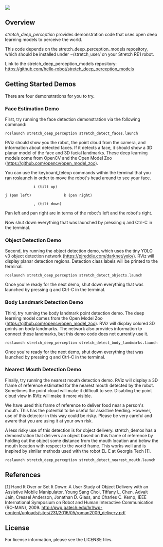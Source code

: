 ![](../images/HelloRobotLogoBar.png)

## Overview

*stretch_deep_perception* provides demonstration code that uses open deep learning models to perceive the world.

This code depends on the stretch_deep_perception_models repository, which should be installed under ~/stretch_user/ on your Stretch RE1 robot.

Link to the stretch_deep_perception_models repository:
https://github.com/hello-robot/stretch_deep_perception_models

## Getting Started Demos

There are four demonstrations for you to try.

### Face Estimation Demo

First, try running the face detection demonstration via the following command:

```
roslaunch stretch_deep_perception stretch_detect_faces.launch
```

RViz should show you the robot, the point cloud from the camera, and information about detected faces. If it detects a face, it should show a 3D planar model of the face and 3D facial landmarks. These deep learning models come from OpenCV and the Open Model Zoo (https://github.com/opencv/open_model_zoo).

You can use the keyboard_teleop commands within the terminal that you ran roslaunch in order to move the robot's head around to see your face.


```
             i (tilt up)
	
j (pan left)               k (pan right)

             , (tilt down)
```

Pan left and pan right are in terms of the robot's left and the robot's right.

Now shut down everything that was launched by pressing q and Ctrl-C in the terminal.

### Object Detection Demo

Second, try running the object detection demo, which uses the tiny YOLO v3 object detection network (https://pjreddie.com/darknet/yolo/). RViz will display planar detection regions. Detection class labels will be printed to the terminal.

```
roslaunch stretch_deep_perception stretch_detect_objects.launch
```

Once you're ready for the next demo, shut down everything that was launched by pressing q and Ctrl-C in the terminal.

### Body Landmark Detection Demo

Third, try running the body landmark point detection demo. The deep learning model comes from the Open Model Zoo (https://github.com/opencv/open_model_zoo). RViz will display colored 3D points on body landmarks. The network also provides information to connect these landmarks, but this demo code does not currently use it.


```
roslaunch stretch_deep_perception stretch_detect_body_landmarks.launch
```

Once you're ready for the next demo, shut down everything that was launched by pressing q and Ctrl-C in the terminal.

### Nearest Mouth Detection Demo

Finally, try running the nearest mouth detection demo. RViz will display a 3D frame of reference estimated for the nearest mouth detected by the robot. Sometimes the point cloud will make it difficult to see. Disabling the point cloud view in RViz will make it more visible.

We have used this frame of reference to deliver food near a person's mouth. This has the potential to be useful for assistive feeding. However, use of this detector in this way could be risky. Please be very careful and aware that you are using it at your own risk.

A less risky use of this detection is for object delivery. stretch_demos has a demonstration that delivers an object based on this frame of reference by holding out the object some distance from the mouth location and below the mouth location with respect to the world frame. This works well and is inspired by similar methods used with the robot EL-E at Georgia Tech [1].


```
roslaunch stretch_deep_perception stretch_detect_nearest_mouth.launch
```

## References

[1] Hand It Over or Set It Down: A User Study of Object Delivery with an Assistive Mobile Manipulator, Young Sang Choi, Tiffany L. Chen, Advait Jain, Cressel Anderson, Jonathan D. Glass, and Charles C. Kemp, IEEE International Symposium on Robot and Human Interactive Communication (RO-MAN), 2009. http://pwp.gatech.edu/hrl/wp-content/uploads/sites/231/2016/05/roman2009_delivery.pdf


## License

For license information, please see the LICENSE files.
